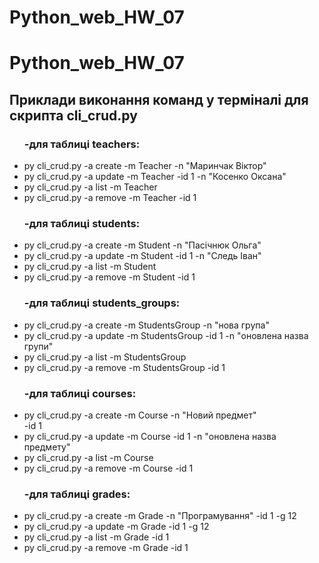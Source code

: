 # Python_web_HW_07

# Python_web_HW_07


<h2>Приклади виконання команд у терміналі для скрипта cli_crud.py</h2>
<ul><h3>-для таблиці teachers:</h3>
<li>py cli_crud.py -a create -m Teacher -n "Маринчак Віктор"</li>
<li>py cli_crud.py -a update -m Teacher -id 1 -n "Косенко Оксана"</li>
<li>py cli_crud.py -a list -m Teacher</li>
<li>py cli_crud.py -a remove -m Teacher -id 1</li>
</ul>

<ul><h3>-для таблиці students:</h3>
<li>py cli_crud.py -a create -m Student -n "Пасічнюк Ольга"</li>
<li>py cli_crud.py -a update -m Student -id 1 -n "Следь Іван"</li>
<li>py cli_crud.py -a list -m Student</li>
<li>py cli_crud.py -a remove -m Student -id 1</li>
</ul>

<ul><h3>-для таблиці students_groups:</h3>
<li>py cli_crud.py -a create -m StudentsGroup -n "нова група"</li>
<li>py cli_crud.py -a update -m StudentsGroup -id 1 -n "оновлена назва групи"</li>
<li>py cli_crud.py -a list -m StudentsGroup</li>
<li>py cli_crud.py -a remove -m StudentsGroup -id 1</li>
</ul>

<ul><h3>-для таблиці courses:</h3>
<li>py cli_crud.py -a create -m Course -n "Новий предмет"</li> -id 1
<li>py cli_crud.py -a update -m Course -id 1 -n "оновлена назва предмету"</li>
<li>py cli_crud.py -a list -m Course</li>
<li>py cli_crud.py -a remove -m Course -id 1</li>
</ul>

<ul><h3>-для таблиці grades:</h3>
<li>py cli_crud.py -a create -m Grade -n "Програмування" -id 1 -g 12</li>
<li>py cli_crud.py -a update -m Grade -id 1 -g 12</li>
<li>py cli_crud.py -a list -m Grade -id 1</li>
<li>py cli_crud.py -a remove -m Grade -id 1</li>
</ul>
